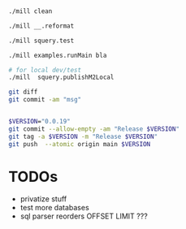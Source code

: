 


```sh


./mill clean

./mill __.reformat

./mill squery.test

./mill examples.runMain bla

# for local dev/test
./mill  squery.publishM2Local

git diff
git commit -am "msg"


$VERSION="0.0.19"
git commit --allow-empty -am "Release $VERSION"
git tag -a $VERSION -m "Release $VERSION"
git push  --atomic origin main $VERSION


```

# TODOs

- privatize stuff
- test more databases
- sql parser reorders OFFSET LIMIT ???
